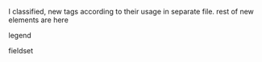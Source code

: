 I classified, new tags according to their usage in separate file. rest of new elements are here



legend

fieldset

